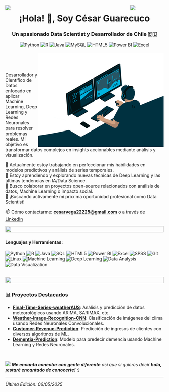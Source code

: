 <img align="left" src="https://user-images.githubusercontent.com/65187002/144930161-2f783401-8d27-4fdf-a2f7-cc0ba32f1f1f.gif" width="21%" style="display:inline;"><img align="right" src="https://user-images.githubusercontent.com/65187002/144930161-2f783401-8d27-4fdf-a2f7-cc0ba32f1f1f.gif" width="21%" style="display:inline;">

<h1 align="center">¡Hola! 👋, Soy César Guarecuco</h1>
<h3 align="center">Un apasionado Data Scientist y Desarrollador de Chile 🇨🇱</h3>

<p align="center">
  </p>

<div align="center">
  <img src="https://techstack-generator.vercel.app/python-icon.svg" alt="Python" width="50" height="50" title="Python"/>
  <img src= "https://img.icons8.com/color/48/rstudio.png" alt="R" width="50" height="50" title="R & RStudio"/> 
  <img src="https://techstack-generator.vercel.app/java-icon.svg" alt="Java" width="50" height="50" title="Java"/>
  <img src="https://techstack-generator.vercel.app/mysql-icon.svg" alt="MySQL" width="50" height="50" title="MySQL"/>
  <img src="https://techstack-generator.vercel.app/js-icon.svg" alt="HTML5" width="50" height="50" title="HTML5"/> 
  <img src="https://img.icons8.com/color/48/000000/power-bi.png" alt="Power BI" width="50" height="50" title="Power BI"/> 
  <img src="https://img.icons8.com/color/48/000000/ms-excel.png" alt="Excel" width="50" height="50" title="Excel Avanzado"/> </div>

<br>

<img align="right" alt="Coding GIF" width="400" src="https://github.com/supravatm/supravatm/blob/main/src/code.gif">

<br><br>

<p align="left">
  Desarrollador y Científico de Datos enfocado en aplicar Machine Learning, Deep Learning y Redes Neuronales para resolver problemas reales. Mi objetivo es transformar datos complejos en insights accionables mediante análisis y visualización.
</p>

🔭 Actualmente estoy trabajando en perfeccionar mis habilidades en modelos predictivos y análisis de series temporales. <br>
🌱 Estoy aprendiendo y explorando nuevas técnicas de Deep Learning y las últimas tendencias en IA/Data Science. <br>
👯 Busco colaborar en proyectos open-source relacionados con análisis de datos, Machine Learning o impacto social. <br>
💼 ¡Buscando activamente mi próxima oportunidad profesional como Data Scientist! <br>

📫 Cómo contactarme: **cesarvega22225@gmail.com** o a través de [LinkedIn](https://www.linkedin.com/in/cesar-guarecuco-vega-0b110324a/) <br>

<img src="https://i.imgur.com/dBaSKWF.gif" height="20" width="100%">

#### Lenguajes y Herramientas:

![Python](https://img.shields.io/badge/-Python-346e9e?style=flat-square&logo=python&logoColor=white)
![R](https://img.shields.io/badge/-R-276DC3?style=flat-square&logo=r&logoColor=white)
![Java](https://img.shields.io/badge/-Java-e8892f?style=flat-square&logo=openjdk&logoColor=white) ![SQL](https://img.shields.io/badge/-SQL-4479A1?style=flat-square&logo=mysql&logoColor=white) ![HTML5](https://img.shields.io/badge/-HTML5-E34F26?style=flat-square&logo=html5&logoColor=white)
![Power BI](https://img.shields.io/badge/-Power%20BI-F2C811?style=flat-square&logo=powerbi&logoColor=black)
![Excel](https://img.shields.io/badge/-Excel-217346?style=flat-square&logo=microsoftexcel&logoColor=white)
![SPSS](https://img.shields.io/badge/-IBM%20SPSS-0062FF?style=flat-square&logo=ibm&logoColor=white) ![Git](https://img.shields.io/badge/-Git-F05032?style=flat-square&logo=git&logoColor=white)
![Linux](https://img.shields.io/badge/-Linux-FCC624?style=flat-square&logo=linux&logoColor=black)
![Machine Learning](https://img.shields.io/badge/-Machine%20Learning-orange?style=flat-square)
![Deep Learning](https://img.shields.io/badge/-Deep%20Learning-blueviolet?style=flat-square)
![Data Analysis](https://img.shields.io/badge/-Data%20Analysis-brightgreen?style=flat-square)
![Data Visualization](https://img.shields.io/badge/-Data%20Visualization-ff69b4?style=flat-square)


<br/>

<img src="https://i.imgur.com/dBaSKWF.gif" height="20" width="100%">

### 📊 Proyectos Destacados

* [**Final-Time-Series-weatherAUS**](https://github.com/CesarGuarecuco/Final-Time-Series-weatherAUS): Análisis y predicción de datos meteorológicos usando ARIMA, SARIMAX, etc.
* [**Weather-Image-Recognition-CNN**](https://github.com/CesarGuarecuco/Weather-Image-Recognition-using-Convolutional-Neural-Networks-CNN-): Clasificación de imágenes del clima usando Redes Neuronales Convolucionales.
* [**Customer-Revenue-Prediction**](https://github.com/CesarGuarecuco/Customer-Revenue-Prediction-Algorithms): Predicción de ingresos de clientes con diversos algoritmos de ML.
* [**Dementia-Prediction**](https://github.com/CesarGuarecuco/Dementia-Prediction): Modelo para predecir demencia usando Machine Learning y Redes Neuronales.


<br/>

<img src="https://media.giphy.com/media/LnQjpWaON8nhr21vNW/giphy.gif" width="60"> <em><b>Me encanta conectar con gente diferente</b> así que si quieres decir <b>hola, ¡estaré encantado de conocerte!</b> :)</em>

------
*Última Edición: 06/05/2025*
